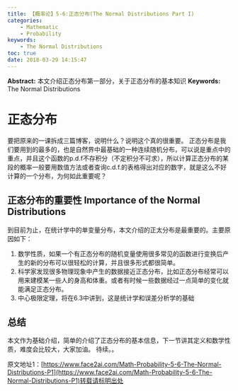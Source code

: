 ```yaml
---
title: 【概率论】5-6:正态分布(The Normal Distributions Part I)
categories:
    - Mathematic
    - Probability
keywords:
    - The Normal Distributions
toc: true
date: 2018-03-29 14:15:47
---
```


**Abstract:** 本文介绍正态分布第一部分，关于正态分布的基本知识
**Keywords:** The Normal Distributions

<!--more-->
# 正态分布
要把原来的一课拆成三篇博客，说明什么？说明这个真的很重要。
正态分布是我们要用到的最多的，也是自然界中最基础的一种连续随机分布，可以说是重点中的重点，并且这个函数的p.d.f不存积分（不定积分不可求），所以计算正态分布的某段的概率一般要用数值方法或者查询c.d.f.的表格得出对应的数字，就是这么不好计算的一个分布，为何如此重要呢？

## 正态分布的重要性 Importance of the Normal Distributions
到目前为止，在统计学中的单变量分布，本文介绍的正太分布是最重要的。主要原因如下：
1. 数学性质，如果一个有正态分布的随机变量使用很多常见的函数进行变换后产生的新的分布可以很轻松的计算，并且很多形式都很简单。
2. 科学家发现很多物理现象中产生的数据接近正态分布，比如正态分布经常可以用来建模某一些人的身高和体重。或者有时候一些数据经过一点简单的变化就能满足正态分布。
3. 中心极限定理，将在6.3中讲到，这是统计学和误差分析学的基础



## 总结
本文作为基础介绍，简单的介绍了正态分布的基本信息，下一节讲其定义和数学性质，难度会比较大，大家加油。
待续。。





原文地址1：[https://www.face2ai.com/Math-Probability-5-6-The-Normal-Distributions-P1](https://www.face2ai.com/Math-Probability-5-6-The-Normal-Distributions-P1)转载请标明出处
